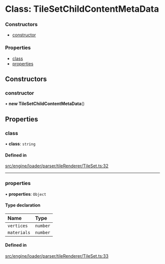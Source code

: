 # Class: TileSetChildContentMetaData


### Constructors

- [constructor](TileSetChildContentMetaData.md#constructor)

### Properties

- [class](TileSetChildContentMetaData.md#class)
- [properties](TileSetChildContentMetaData.md#properties)

## Constructors

### constructor

• **new TileSetChildContentMetaData**()

## Properties

### class

• **class**: `string`

#### Defined in

[src/engine/loader/parser/tileRenderer/TileSet.ts:32](https://github.com/Orillusion/orillusion/blob/main/src/engine/loader/parser/tileRenderer/TileSet.ts#L32)

___

### properties

• **properties**: `Object`

#### Type declaration

| Name | Type |
| :------ | :------ |
| `vertices` | `number` |
| `materials` | `number` |

#### Defined in

[src/engine/loader/parser/tileRenderer/TileSet.ts:33](https://github.com/Orillusion/orillusion/blob/main/src/engine/loader/parser/tileRenderer/TileSet.ts#L33)
